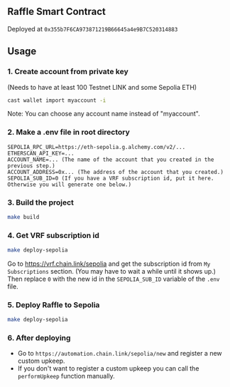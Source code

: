 ## Raffle Smart Contract
Deployed at `0x355b7F6CA973871219B66645a4e9B7C520314883`

## Usage

### 1. Create account from private key
(Needs to have at least 100 Testnet LINK and some Sepolia ETH)
```bash
cast wallet import myaccount -i
```
Note: You can choose any account name instead of "myaccount".
### 2. Make a .env file in root directory
```
SEPOLIA_RPC_URL=https://eth-sepolia.g.alchemy.com/v2/...
ETHERSCAN_API_KEY=...
ACCOUNT_NAME=... (The name of the account that you created in the previous step.)
ACCOUNT_ADDRESS=0x... (The address of the account that you created.)
SEPOLIA_SUB_ID=0 (If you have a VRF subscription id, put it here. Otherwise you will generate one below.)
```
### 3. Build the project
```bash
make build
```
### 4. Get VRF subscription id
```bash
make deploy-sepolia
```
Go to https://vrf.chain.link/sepolia and get the subscription id from `My Subscriptions` section. (You may have to wait a while until it shows up.)  
Then replace `0` with the new id in the `SEPOLIA_SUB_ID` variable of the `.env` file.
### 5. Deploy Raffle to Sepolia
```bash
make deploy-sepolia
```
### 6. After deploying
- Go to `https://automation.chain.link/sepolia/new` and register a new custom upkeep.  
- If you don't want to register a custom upkeep you can call the `performUpkeep` function manually.